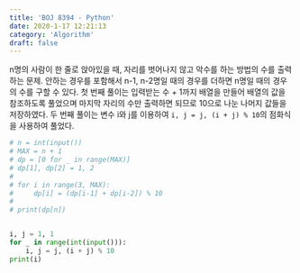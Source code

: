 ```yaml
---
title: 'BOJ 8394 - Python'
date: 2020-1-17 12:21:13
category: 'Algorithm'
draft: false
---
```

n명의 사람이 한 줄로 앉아있을 때, 자리를 벗어나지 않고 악수를 하는 방법의 수를 출력하는 문제. 안하는 경우를 포함해서 n-1, n-2명일 때의 경우를 더하면 n명일 때의 경우의 수를 구할 수 있다. 첫 번째 풀이는 입력받는 수 + 1까지 배열을 만들어 배열의 값을 참조하도록 풀었으며 마지막 자리의 수만 출력하면 되므로 10으로 나눈 나머지 값들을 저장하였다. 두 번째 풀이는 변수 i와 j를 이용하여  `i, j = j, (i + j) % 10`의 점화식을 사용하여 풀었다.
```python
# n = int(input())
# MAX = n + 1
# dp = [0 for _ in range(MAX)]
# dp[1], dp[2] = 1, 2
#
# for i in range(3, MAX):
#     dp[i] = (dp[i-1] + dp[i-2]) % 10
#
# print(dp[n])


i, j = 1, 1
for _ in range(int(input())):
    i, j = j, (i + j) % 10
print(i)

```